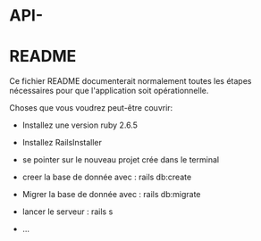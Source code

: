 # API-
# README

Ce fichier README documenterait normalement toutes les étapes nécessaires pour que l'application soit opérationnelle.

Choses que vous voudrez peut-être couvrir:

* Installez une version ruby 2.6.5

* Installez RailsInstaller 

* se pointer sur le nouveau projet crée dans le terminal

* creer la base de donnée avec : rails db:create

* Migrer la base de donnée avec : rails db:migrate

* lancer le serveur : rails s

* ...
